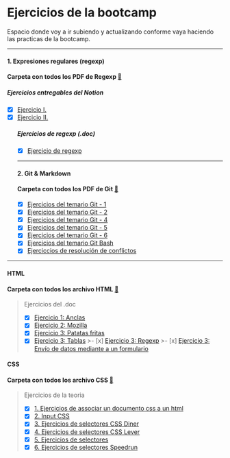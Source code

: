 # Ejercicios de la bootcamp  

Espacio donde voy a ir subiendo y actualizando conforme vaya haciendo las practicas de la bootcamp.
- - -  
#### 1. Expresiones regulares (regexp)  
#### Carpeta con todos los PDF de Regexp [📁](/1.%20Expresiones%20regulares%20(regexp)/)  
##### Ejercicios entregables del Notion
-  [x] [Ejercicio I.](/1.%20Expresiones%20regulares%20(regexp)/Expresiones%20Regulares%20Ejercicio%20I.pdf)
-  [x] [Ejercicio II.](/1.%20Expresiones%20regulares%20(regexp)/Expresiones%20Regulares%20Ejercicio%20II.pdf)  
  ##### Ejercicios de regexp (.doc)  
  -  [x] [Ejercicio de regexp](/1.%20Expresiones%20regulares%20(regexp)/Ejercicios%20de%20regexp.pdf)  
  - - -  
  #### 2. Git & Markdown
   #### Carpeta con todos los PDF de Git [📁](/2.%20Git%20&%20Markdown/)  
  -  [x] [Ejercicios del temario Git - 1](/2.%20Git%20&%20Markdown/Ejercicios%20-%20Temario%20Git%20Ejercicio%201%20.pdf)  
  - [x] [Ejercicios del temario Git - 2](/2.%20Git%20&%20Markdown/Ejercicios%20-%20Temario%20Git%20Ejercicio%202.pdf)  
  - [x] [Ejercicios del temario Git - 4](/2.%20Git%20&%20Markdown/Ejercicios%20-%20Temario%20Git%20Ejercicio%204.pdf)
  - [x] [Ejercicios del temario Git - 5](/2.%20Git%20&%20Markdown/Ejercicios%20-%20Temario%20Git%20Ejercicio%205.pdf)  
  - [x] [Ejercicios del temario Git - 6](/2.%20Git%20&%20Markdown/Ejercicios%20-%20Temario%20Git%20Ejercicio%206.pdf)  
  - [x] [Ejercicios del temario Git Bash ](/2.%20Git%20&%20Markdown/Ejercicios%20-%20Temario%20Git%20Ejercicio%20de%20Git%20bash.pdf)  
  - [x] [Ejerciccios de resolución de conflictos](/2.%20Git%20&%20Markdown/Ejercicios%20de%20resolución%20de%20conflictos.pdf)  
 ---
 #### HTML  
 #### Carpeta con todos los archivo HTML [📁](/3.%20HTML/)  
 
>Ejercicios del .doc
  >- [x] [Ejercicio 1: Anclas](/3.%20HTML/Ejercicios%20doc/anclas.html)  
  >- [x] [Ejercicio 2: Mozilla](/3.%20HTML/Ejercicios%20doc/mozilla.html)
  >- [x] [Ejercicio 3: Patatas fritas](/3.%20HTML/Ejercicios%20doc/patatas_fritas.html)  
  >- [x] [Ejercicio 3: Tablas](/3.%20HTML/Ejercicios%20doc/tablas.html)
    >- [x] [Ejercicio 3: Regexp](/3.%20HTML/Ejercicios%20doc/Regexp.html)
    >- [x] [Ejercicio 3: Envío de datos mediante a un formulario](/3.%20HTML/Ejercicios%20doc/Envío%20de%20datos%20mediante%20a%20un%20formulario.html)

 #### CSS  
 #### Carpeta con todos los archivo CSS [📁](./4.%20CSS/)  
 > Ejercicios de la teoria
 >- [x] [1. Ejercicios de associar un documento css a un html](/4.%20CSS/1.%20Ejercicios%20de%20associar%20un%20documento%20css%20a%20un%20html/)  
 >- [x] [2. Input CSS](/4.%20CSS/2.%20Input%20CSS/index.html)  
 >- [x] [3. Ejercicios de selectores CSS Diner](/4.%20CSS/3.%20Ejercicios%20de%20selectores%20CSS%20Diner/respuestas.md)  
 >- [x] [4. Ejercicios de selectores CSS Lever](/4.%20CSS/4.%20Ejercicios%20de%20selectores%20CSS%20Lever/respuestas.md)  
 >- [x] [5. Ejercicios de selectores](/4.%20CSS/5.%20Ejercicios%20de%20selectores/)  
 >- [x] [6. Ejercicios de selectores Speedrun](/4.%20CSS/6.%20Ejercicios%20de%20selectores%20Speedrun/respuestas.md)  